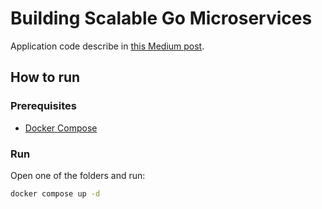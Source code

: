 # Building Scalable Go Microservices

Application code describe in [this Medium post](https://medium.com/@dmytro.misik/building-scalable-go-microservices-15d3bc7e28bb).

## How to run

### Prerequisites

- [Docker Compose](https://docs.docker.com/compose/install/)

### Run

Open one of the folders and run:

```bash
docker compose up -d
```
